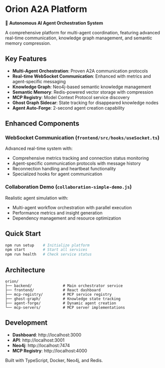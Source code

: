 # Orion A2A Platform

🚀 **Autonomous AI Agent Orchestration System**

A comprehensive platform for multi-agent coordination, featuring advanced real-time communication, knowledge graph management, and semantic memory compression.

## Key Features

- **Multi-Agent Orchestration**: Proven A2A communication protocols
- **Real-time WebSocket Communication**: Enhanced with metrics and agent-specific messaging
- **Knowledge Graph**: Neo4j-based semantic knowledge management  
- **Semantic Memory**: Redis-powered vector storage with compression
- **MCP Registry**: Model Context Protocol service discovery
- **Ghost Graph Sidecar**: State tracking for disappeared knowledge nodes
- **Agent Auto-Forge**: 2-second agent creation capability

## Enhanced Components

### WebSocket Communication (`frontend/src/hooks/useSocket.ts`)
Advanced real-time system with:
- Comprehensive metrics tracking and connection status monitoring
- Agent-specific communication protocols with message history
- Reconnection handling and heartbeat functionality
- Specialized hooks for agent communication

### Collaboration Demo (`collaboration-simple-demo.js`)
Realistic agent simulation with:
- Multi-agent workflow orchestration with parallel execution
- Performance metrics and insight generation
- Dependency management and resource optimization

## Quick Start

```bash
npm run setup    # Initialize platform
npm start        # Start all services
npm run health   # Check service status
```

## Architecture

```
orion/
├── backend/              # Main orchestrator service
├── frontend/             # React dashboard  
├── mcp-registry/         # MCP service registry
├── ghost-graph/          # Knowledge state tracking
├── agent-forge/          # Dynamic agent creation
└── mcp-servers/          # MCP server implementations
```

## Development

- **Dashboard**: http://localhost:3000
- **API**: http://localhost:3001  
- **Neo4j**: http://localhost:7474
- **MCP Registry**: http://localhost:4000

Built with TypeScript, Docker, Neo4j, and Redis.